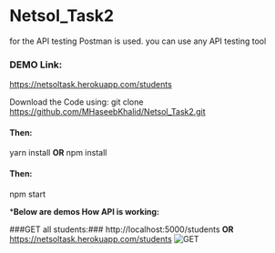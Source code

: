 # Netsol_Task2

for the API testing Postman is used.
you can use any API testing tool

 ### DEMO Link:
https://netsoltask.herokuapp.com/students


Download the Code using:
git clone https://github.com/MHaseebKhalid/Netsol_Task2.git


#### Then:
yarn install
**OR**
npm install

#### Then:
npm start


***Below are demos How API is working:**


###GET all students:###
http://localhost:5000/students
**OR**
https://netsoltask.herokuapp.com/students
![GET](https://user-images.githubusercontent.com/38959887/128004631-2cf23089-23df-46ed-a3b2-ca6c83b691fd.PNG)





